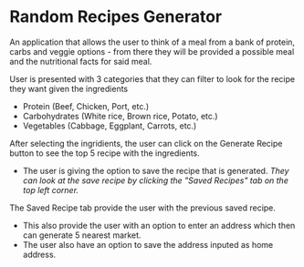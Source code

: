 # Random Recipes Generator

An application that allows the user to think of a meal from a bank of protein, carbs and veggie options - from there they will be provided a possible meal and the nutritional facts for said meal.

User is presented with 3 categories that they can filter to look for the recipe they want given the ingredients

- Protein (Beef, Chicken, Port, etc.)
- Carbohydrates (White rice, Brown rice, Potato, etc.)
- Vegetables (Cabbage, Eggplant, Carrots, etc.)

After selecting the ingridients, the user can click on the Generate Recipe button to see the top 5 recipe with the ingredients.

- The user is giving the option to save the recipe that is generated.
  _They can look at the save recipe by clicking the "Saved Recipes" tab on the top left corner._

The Saved Recipe tab provide the user with the previous saved recipe.

- This also provide the user with an option to enter an address which then can generate 5 nearest market.
- The user also have an option to save the address inputed as home address.
